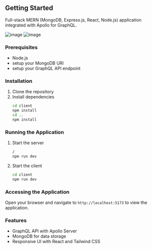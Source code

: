 ## Getting Started
Full-stack MERN (MongoDB, Express.js, React, Node.js) application integrated with Apollo for GraphQL.

![image](https://github.com/user-attachments/assets/9421c436-b3b9-4761-b0ea-60ca2c905e14)
![image](https://github.com/user-attachments/assets/ffc8b048-4a34-4cde-bc13-7996614c2819)



### Prerequisites
- Node.js
- setup your MongoDB URI  
- setup your GraphQL API endpoint

### Installation
1. Clone the repository
2. Install dependencies
   ```bash
   cd client
   npm install
   cd ..
   npm install
   ```

### Running the Application
1. Start the server
   ```bash
   /
   npm run dev
   ```
2. Start the client
   ```bash
   cd client
   npm run dev
   ```
### Accessing the Application
Open your browser and navigate to `http://localhost:5173` to view the application.
### Features
- GraphQL API with Apollo Server
- MongoDB for data storage
- Responsive UI with React and Tailwind CSS
